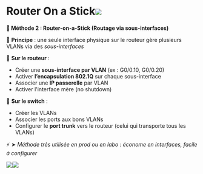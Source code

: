 # Router On a Stick![](../../../media/Cours-Infrastructures-réseaux-Router-On-a-Stick-image1.png)

**🧪 Méthode 2 : Router-on-a-Stick (Routage via sous-interfaces)**

🧵 **Principe** : une seule interface physique sur le routeur gère plusieurs VLANs via des *sous-interfaces*

🧰 **Sur le routeur** :

- Créer une **sous-interface par VLAN** (ex : G0/0.10, G0/0.20)
- Activer **l’encapsulation 802.1Q** sur chaque sous-interface
- Associer une **IP passerelle** par VLAN
- Activer l'interface mère (no shutdown)

🧰 **Sur le switch** :

- Créer les VLANs
- Associer les ports aux bons VLANs
- Configurer le **port trunk** vers le routeur (celui qui transporte tous les VLANs)

⚡ ➤ *Méthode très utilisée en prod ou en labo : économe en interfaces, facile à configurer*

![](../../../media/Cours-Infrastructures-réseaux-Router-On-a-Stick-image2.png)![](../../../media/Cours-Infrastructures-réseaux-Router-On-a-Stick-image3.png)



